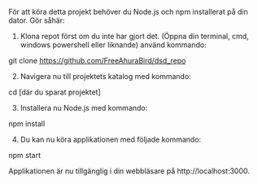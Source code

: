 För att köra detta projekt behöver du Node.js och npm installerat på din dator. Gör såhär:

1. Klona repot först om du inte har gjort det. (Öppna din terminal, cmd, windows powershell eller liknande)
använd kommando:

git clone https://github.com/FreeAhuraBird/dsd_repo

2. Navigera nu till projektets katalog med kommando:

cd [där du sparat projektet]

3. Installera nu Node.js med kommando:

npm install

4. Du kan nu köra applikationen med följade kommando:

npm start


Applikationen är nu tillgänglig i din webbläsare på http://localhost:3000.

